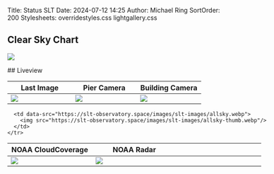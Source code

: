 Title: Status SLT
Date: 2024-07-12 14:25
Author: Michael Ring
SortOrder: 200
Stylesheets: overridestyles.css lightgallery.css
## Clear Sky Chart
<p style="width:1024px;">
<a href=https://www.cleardarksky.com/c/StrfrntObsTXkey.html>
<img src="https://www.cleardarksky.com/c/StrfrntObsTXcsk.gif?c=2012437"></a>
</p>
## Liveview
<p style="width:1024px;">
<table>
  <thead>
    <tr>
      <th width="33%">Last Image</th>
      <th width="33%">Pier Camera</th>
      <th width="33%">Building Camera</th>
    <tr>
  </thead>
  <tbody>
    <tr id="tr-td">
      <td data-src="https://slt-observatory.space/images/slt-images/subimage.jpg">
        <img src="https://slt-observatory.space/images/slt-images/subimage.jpg"/>
      </td>
      <td data-src="https://slt-observatory.space/images/slt-images/image.jpg">
        <img src="https://slt-observatory.space/images/slt-images/image.jpg"/>
      </td>
      <td data-src="https://zyssufjepmbhqznfuwcw.supabase.co/storage/v1/object/public/status-assets-public/building-0005/allsky/images/image.jpg">
        <img src="https://zyssufjepmbhqznfuwcw.supabase.co/storage/v1/object/public/status-assets-public/building-0005/allsky/images/image.jpg"/>
      </td>
    </tr>
  </tbody>
</table>
<table>
  <thead>
    <tr>
      <th width="33%">NOAA CloudCoverage</th>
      <th width="33%">NOAA Radar</th>
      <th width="33%"></th>
    <tr>
  </thead>
  <tbody>
    <tr id="tr-td2">
      <td data-src="https://cdn.star.nesdis.noaa.gov/GOES16/ABI/SECTOR/sp/GEOCOLOR/GOES16-SP-GEOCOLOR-600x600.gif">
        <img src="https://cdn.star.nesdis.noaa.gov/GOES16/ABI/SECTOR/sp/GEOCOLOR/GOES16-SP-GEOCOLOR-600x600.gif"/>
      </td>
      <td data-src="https://radar.weather.gov/ridge/standard/KSJT_loop.gif">
        <img src="https://radar.weather.gov/ridge/standard/KSJT_loop.gif"/>
      </td>

      <td data-src="https://slt-observatory.space/images/slt-images/allsky.webp">
        <img src="https://slt-observatory.space/images/slt-images/allsky-thumb.webp"/>
      </td>
    </tr>
  </tbody>
</table>
</p>
<!-- include status-slt.schedulerStatus.include -->
<!-- include status-slt.roofStatus.include -->
<!-- include status-slt.powerBoxStatus.include -->
<!-- include status-slt.skyAlertStatus.include -->
<!-- include status-slt.imageStatus.include -->
<script>
  lightGallery(document.getElementById('tr-td'));
  lightGallery(document.getElementById('tr-td2'));
  lightGallery(document.getElementById('selector'),{selector:'.sub',});
  lightGallery(document.getElementById('selector'),{selector:'.allsky',});
</script>
